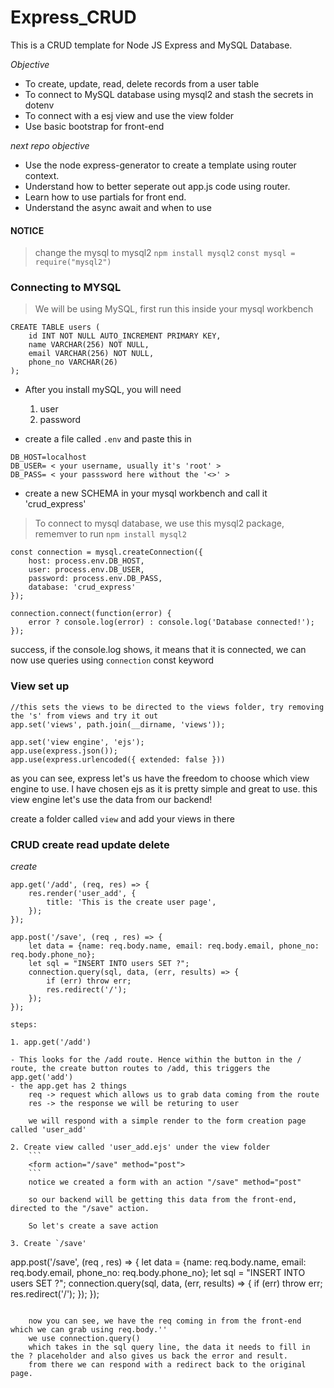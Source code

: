 # Express_CRUD
This is a CRUD template for Node JS Express and MySQL Database. 

*Objective*
* To create, update, read, delete records from a user table
* To connect to MySQL database using mysql2 and stash the secrets in dotenv
* To connect with a esj view and use the view folder
* Use basic bootstrap for front-end

*next repo objective*
* Use the node express-generator to create a template using router context.
* Understand how to better seperate out app.js code using router.
* Learn how to use partials for front end.
* Understand the async await and when to use

#### NOTICE
> change the mysql to mysql2
```npm install mysql2```
```const mysql = require("mysql2")```

### Connecting to MYSQL
> We will be using MySQL, first run this inside your mysql workbench

```
CREATE TABLE users (
	id INT NOT NULL AUTO_INCREMENT PRIMARY KEY,
    name VARCHAR(256) NOT NULL,
    email VARCHAR(256) NOT NULL,
    phone_no VARCHAR(26)
);
```

- After you install mySQL, you will need
    1. user
    2. password

- create a file called  `.env` and paste this in
```
DB_HOST=localhost
DB_USER= < your username, usually it's 'root' >
DB_PASS= < your passsword here without the '<>' >
```

- create a new SCHEMA in your mysql workbench and call it 'crud_express'


> To connect to mysql database, we use this mysql2 package, rememver to run `npm install mysql2`

```
const connection = mysql.createConnection({
    host: process.env.DB_HOST,
    user: process.env.DB_USER,
    password: process.env.DB_PASS,
    database: 'crud_express'
});

connection.connect(function(error) {
    error ? console.log(error) : console.log('Database connected!');
});
```

success, if the console.log shows, it means that it is connected, we can now use queries using `connection` const keyword

### View set up

```
//this sets the views to be directed to the views folder, try removing the 's' from views and try it out
app.set('views', path.join(__dirname, 'views'));

app.set('view engine', 'ejs');
app.use(express.json());
app.use(express.urlencoded({ extended: false }))
```

as you can see, express let's us have the freedom to choose which view engine to use. I have chosen ejs as it is pretty simple and great to use.
this view engine let's use the data from our backend!

create a folder called `view` and add your views in there

### CRUD create read update delete

*create*

```
app.get('/add', (req, res) => {
    res.render('user_add', {
        title: 'This is the create user page',
    });
});

app.post('/save', (req , res) => {
    let data = {name: req.body.name, email: req.body.email, phone_no: req.body.phone_no};
    let sql = "INSERT INTO users SET ?";
    connection.query(sql, data, (err, results) => {
        if (err) throw err;
        res.redirect('/');
    });
});

steps: 

1. app.get('/add')

- This looks for the /add route. Hence within the button in the / route, the create button routes to /add, this triggers the app.get('add')
- the app.get has 2 things
    req -> request which allows us to grab data coming from the route
    res -> the response we will be returing to user

    we will respond with a simple render to the form creation page called 'user_add'

2. Create view called 'user_add.ejs' under the view folder
    ```
    <form action="/save" method="post">
    ```
    notice we created a form with an action "/save" method="post"

    so our backend will be getting this data from the front-end, directed to the "/save" action. 

    So let's create a save action

3. Create `/save'

```
app.post('/save', (req , res) => {
    let data = {name: req.body.name, email: req.body.email, phone_no: req.body.phone_no};
    let sql = "INSERT INTO users SET ?";
    connection.query(sql, data, (err, results) => {
        if (err) throw err;
        res.redirect('/');
    });
});
```

    now you can see, we have the req coming in from the front-end which we can grab using req.body.''
    we use connection.query() 
    which takes in the sql query line, the data it needs to fill in the ? placeholder and also gives us back the error and result.
    from there we can respond with a redirect back to the original page. 

